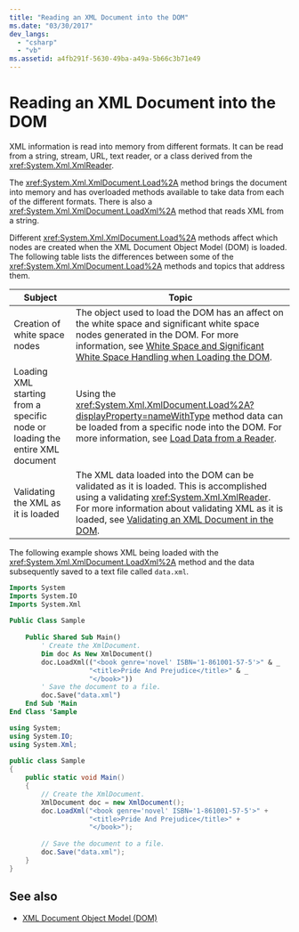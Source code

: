 ```yaml
---
title: "Reading an XML Document into the DOM"
ms.date: "03/30/2017"
dev_langs: 
  - "csharp"
  - "vb"
ms.assetid: a4fb291f-5630-49ba-a49a-5b66c3b71e49
---
```

# Reading an XML Document into the DOM
XML information is read into memory from different formats. It can be read from a string, stream, URL, text reader, or a class derived from the <xref:System.Xml.XmlReader>.  
  
 The <xref:System.Xml.XmlDocument.Load%2A> method brings the document into memory and has overloaded methods available to take data from each of the different formats. There is also a <xref:System.Xml.XmlDocument.LoadXml%2A> method that reads XML from a string.  
  
 Different <xref:System.Xml.XmlDocument.Load%2A> methods affect which nodes are created when the XML Document Object Model (DOM) is loaded. The following table lists the differences between some of the <xref:System.Xml.XmlDocument.Load%2A> methods and topics that address them.  
  
|Subject|Topic|  
|-------------|-----------|  
|Creation of white space nodes|The object used to load the DOM has an affect on the white space and significant white space nodes generated in the DOM. For more information, see [White Space and Significant White Space Handling when Loading the DOM](white-space-and-significant-white-space-handling-when-loading-the-dom.md).|  
|Loading XML starting from a specific node or loading the entire XML document|Using the <xref:System.Xml.XmlDocument.Load%2A?displayProperty=nameWithType> method data can be loaded from a specific node into the DOM. For more information, see [Load Data from a Reader](load-data-from-a-reader.md).|  
|Validating the XML as it is loaded|The XML data loaded into the DOM can be validated as it is loaded. This is accomplished using a validating <xref:System.Xml.XmlReader>. For more information about validating XML as it is loaded, see [Validating an XML Document in the DOM](validating-an-xml-document-in-the-dom.md).|  
  
 The following example shows XML being loaded with the <xref:System.Xml.XmlDocument.LoadXml%2A> method and the data subsequently saved to a text file called `data.xml`.  
  
```vb  
Imports System  
Imports System.IO  
Imports System.Xml  
  
Public Class Sample  
  
    Public Shared Sub Main()  
        ' Create the XmlDocument.  
        Dim doc As New XmlDocument()  
        doc.LoadXml(("<book genre='novel' ISBN='1-861001-57-5'>" & _  
                    "<title>Pride And Prejudice</title>" & _  
                    "</book>"))  
        ' Save the document to a file.  
        doc.Save("data.xml")  
    End Sub 'Main  
End Class 'Sample  
```  
  
```csharp  
using System;  
using System.IO;  
using System.Xml;  
  
public class Sample  
{  
    public static void Main()  
    {  
        // Create the XmlDocument.  
        XmlDocument doc = new XmlDocument();  
        doc.LoadXml("<book genre='novel' ISBN='1-861001-57-5'>" +  
                    "<title>Pride And Prejudice</title>" +  
                    "</book>");  
  
        // Save the document to a file.  
        doc.Save("data.xml");  
    }  
}  
```  
  
## See also

- [XML Document Object Model (DOM)](xml-document-object-model-dom.md)
